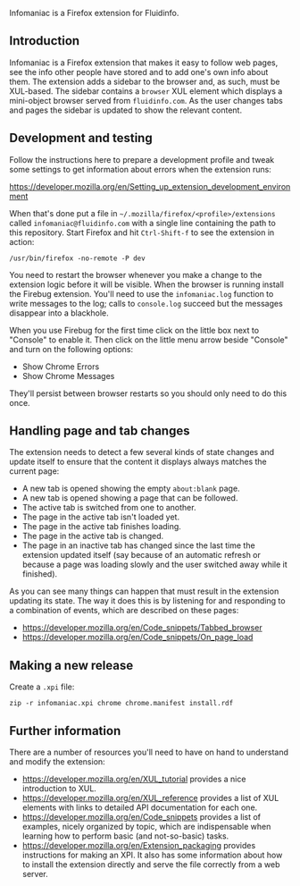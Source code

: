 Infomaniac is a Firefox extension for Fluidinfo.


Introduction
------------

Infomaniac is a Firefox extension that makes it easy to follow web
pages, see the info other people have stored and to add one's own info
about them.  The extension adds a sidebar to the browser and, as such,
must be XUL-based.  The sidebar contains a `browser` XUL element which
displays a mini-object browser served from `fluidinfo.com`.  As the
user changes tabs and pages the sidebar is updated to show the
relevant content.


Development and testing
-----------------------

Follow the instructions here to prepare a development profile and
tweak some settings to get information about errors when the extension
runs:

  https://developer.mozilla.org/en/Setting_up_extension_development_environment

When that's done put a file in `~/.mozilla/firefox/<profile>/extensions`
called `infomaniac@fluidinfo.com` with a single line containing the
path to this repository.  Start Firefox and hit `Ctrl-Shift-f` to see
the extension in action:

    /usr/bin/firefox -no-remote -P dev

You need to restart the browser whenever you make a change to the
extension logic before it will be visible.  When the browser is
running install the Firebug extension.  You'll need to use the
`infomaniac.log` function to write messages to the log; calls to
`console.log` succeed but the messages disappear into a blackhole.

When you use Firebug for the first time click on the little box next
to "Console" to enable it.  Then click on the little menu arrow beside
"Console" and turn on the following options:

- Show Chrome Errors
- Show Chrome Messages

They'll persist between browser restarts so you should only need to do
this once.


Handling page and tab changes
-----------------------------

The extension needs to detect a few several kinds of state changes and
update itself to ensure that the content it displays always matches
the current page:

- A new tab is opened showing the empty `about:blank` page.
- A new tab is opened showing a page that can be followed.
- The active tab is switched from one to another.
- The page in the active tab isn't loaded yet.
- The page in the active tab finishes loading.
- The page in the active tab is changed.
- The page in an inactive tab has changed since the last time the
  extension updated itself (say because of an automatic refresh or
  because a page was loading slowly and the user switched away while
  it finished).

As you can see many things can happen that must result in the
extension updating its state.  The way it does this is by listening
for and responding to a combination of events, which are described on
these pages:

- https://developer.mozilla.org/en/Code_snippets/Tabbed_browser
- https://developer.mozilla.org/en/Code_snippets/On_page_load


Making a new release
--------------------

Create a `.xpi` file:

    zip -r infomaniac.xpi chrome chrome.manifest install.rdf


Further information
-------------------

There are a number of resources you'll need to have on hand to
understand and modify the extension:

- https://developer.mozilla.org/en/XUL_tutorial provides a nice
  introduction to XUL.
- https://developer.mozilla.org/en/XUL_reference provides a list of XUL
  elements with links to detailed API documentation for each one.
- https://developer.mozilla.org/en/Code_snippets provides a list of
  examples, nicely organized by topic, which are indispensable when
  learning how to perform basic (and not-so-basic) tasks.
- https://developer.mozilla.org/en/Extension_packaging provides
  instructions for making an XPI.  It also has some information about
  how to install the extension directly and serve the file correctly
  from a web server.
